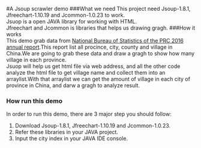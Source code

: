 #A Jsoup scrawler demo
###What we need
This project need Jsoup-1.8.1, Jfreechart-1.10.19 and Jcommon-1.0.23 to work.  
Jsuop is a open JAVA library for working with HTML.  
Jfreechart and Jcommon is libraries that helps us drawing gragh.
###How it works  
This demo grab data from [National Bureau of Statistics of the PRC 2016 annual report](http://www.stats.gov.cn/tjsj/tjbz/tjyqhdmhcxhfdm/).This report list all procince, city, county and village in China.We are going to grab these data and draw a gragh to show how many village in each province.  
Jsuop will help us get html file via web address, and all the other code analyze the html file to get village name and collect them into an arraylist.With that arraylist we can get the amount of village in each city of province in China, and darw a gragh to analyze result.  
### How run this demo ###
In order to run this demo, there are 3 major step you should follow:  
1. Download Jsoup-1.8.1, Jfreechart-1.10.19 and Jcommon-1.0.23.  
2. Refer these libraries in your JAVA project.  
3. Input the city index in your JAVA IDE console.
